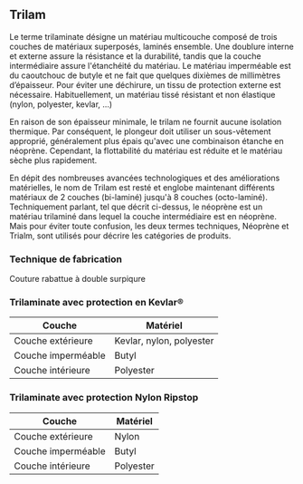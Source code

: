 ## Trilam

Le terme trilaminate désigne un matériau multicouche composé de trois couches de matériaux superposés, laminés ensemble. Une doublure interne et externe assure la résistance et la durabilité, tandis que la couche intermédiaire assure l'étanchéité du matériau.
Le matériau imperméable est du caoutchouc de butyle et ne fait que quelques dixièmes de millimètres d’épaisseur. Pour éviter une déchirure, un tissu de protection externe est nécessaire. Habituellement, un matériau tissé résistant et non élastique (nylon, polyester, kevlar, ...)

En raison de son épaisseur minimale, le trilam ne fournit aucune isolation thermique. Par conséquent, le plongeur doit utiliser un sous-vêtement approprié, généralement plus épais qu'avec une combinaison étanche en néoprène. Cependant, la flottabilité du matériau est réduite et le matériau sèche plus rapidement.

En dépit des nombreuses avancées technologiques et des améliorations matérielles, le nom de Trilam est resté et englobe maintenant différents matériaux de 2 couches (bi-laminé) jusqu'à 8 couches (octo-laminé).
Techniquement parlant, tel que décrit ci-dessus, le néoprène est un matériau trilaminé dans lequel la couche intermédiaire est en néoprène. Mais pour éviter toute confusion, les deux termes techniques, Néoprène et Trialm, sont utilisés pour décrire les catégories de produits.

### Technique de fabrication
Couture rabattue à double surpiqure

### Trilaminate avec protection en Kevlar®

| Couche             | Matériel                 |
| ------------------ | ------------------------ |
| Couche extérieure  | Kevlar, nylon, polyester |
| Couche imperméable | Butyl                    |
| Couche intérieure  | Polyester                |

### Trilaminate avec protection Nylon Ripstop

| Couche             | Matériel  |
| ------------------ | --------- |
| Couche extérieure  | Nylon     |
| Couche imperméable | Butyl     |
| Couche intérieure  | Polyester |